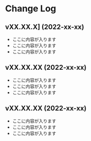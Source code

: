 # Change Log

## vXX.XX.X] (2022-xx-xx)

- ここに内容が入ります
- ここに内容が入ります
- ここに内容が入ります

## vXX.XX.XX (2022-xx-xx)

- ここに内容が入ります
- ここに内容が入ります
- ここに内容が入ります

## vXX.XX.XX (2022-xx-xx)

- ここに内容が入ります
- ここに内容が入ります
- ここに内容が入ります
